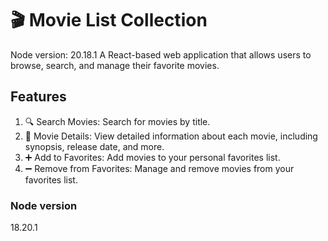 # 🎬 Movie List Collection

Node version: 20.18.1
A React-based web application that allows users to browse, search, and manage their favorite movies.


## Features

1. 🔍 Search Movies: Search for movies by title.
2. 📄 Movie Details: View detailed information about each movie, including synopsis, release date, and more.
3. ➕ Add to Favorites: Add movies to your personal favorites list.
4. ➖ Remove from Favorites: Manage and remove movies from your favorites list.


### Node version
18.20.1